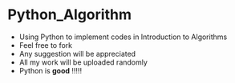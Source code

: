 # Python_Algorithm
- Using Python to implement codes in Introduction to Algorithms
- Feel free to fork 
- Any suggestion will be appreciated
- All my work will be uploaded randomly 
- Python is **good** !!!!!

